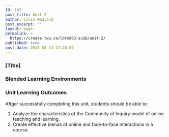 ```yaml
---
ID: 102
post_title: Unit 2
author: Colin Madland
post_excerpt: ""
layout: page
permalink: >
  https://create.twu.ca/ldrs663-su18/unit-2/
published: true
post_date: 2018-03-13 22:48:07
---
```

### [Title]

### Blended Learning Environments

### Unit Learning Outcomes
Aftger successfully completing this unit, students should be able to:
1. Analyze the characteristics of the Community of Inquiry model of online teaching and learning.
2. Create effective blends of online and face-to-face interactions in a course.